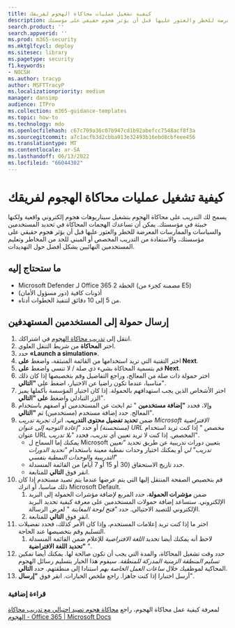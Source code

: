 ```yaml
---
title: كيفية تشغيل عمليات محاكاة الهجوم لفريقك
description: خطوات إرسال حمولة محاكاة الهجوم إلى المستخدمين المستهدفين لفريقك أو مؤسستك للتدريب. يمكن أن تساعدك هجمات المحاكاة في تحديد المستخدمين والسياسات والممارسات المعرضة للخطر والعثور عليها قبل أن يؤثر هجوم حقيقي على مؤسستك.
search.product: ''
search.appverid: ''
ms.prod: m365-security
ms.mktglfcycl: deploy
ms.sitesec: library
ms.pagetype: security
f1.keywords:
- NOCSH
ms.author: tracyp
author: MSFTTracyP
ms.localizationpriority: medium
manager: dansimp
audience: ITPro
ms.collection: m365-guidance-templates
ms.topic: how-to
ms.technology: mdo
ms.openlocfilehash: c67c709a36c07b947cd1b92abefcc7548acf8f3a
ms.sourcegitcommit: a7c1acfb3d2cbba913e32493b16ebd8cbfeee456
ms.translationtype: MT
ms.contentlocale: ar-SA
ms.lasthandoff: 06/13/2022
ms.locfileid: "66044302"
---
```

# <a name="how-to-run-attack-simulations-for-your-team"></a>كيفية تشغيل عمليات محاكاة الهجوم لفريقك

يسمح لك التدريب على محاكاة الهجوم بتشغيل سيناريوهات هجوم إلكتروني واقعية ولكنها خبيثة في مؤسستك. يمكن أن تساعدك الهجمات المحاكاة في تحديد المستخدمين والسياسات والممارسات المعرضة للخطر والعثور عليها قبل أن يؤثر هجوم حقيقي على مؤسستك، والاستفادة من التدريب المخصص أو المبني للحد من المخاطر وتعليم المستخدمين النهائيين بشكل أفضل حول التهديدات.

## <a name="what-youll-need"></a>ما ستحتاج إليه

- Microsoft Defender لـ Office 365 الخطة 2 (مضمنة كجزء من E5)
- أذونات كافية (دور مسؤول الأمان)
- من 5 إلى 10 دقائق لتنفيذ الخطوات أدناه.

## <a name="send-a-payload-to-target-users"></a>إرسال حمولة إلى المستخدمين المستهدفين

1. انتقل إلى [تدريب محاكاة الهجوم](https://security.microsoft.com/attacksimulator ) في اشتراكك.
1. اختر **المحاكاة** من شريط التنقل العلوي.
1. حدد **«Launch a simulation»**.
1. اختر التقنية التي تريد استخدامها من القائمة المنبثقة، واضغط **على Next**.
1. قم بتسمية المحاكاة بشيء ذي صلة / لا تنسى واضغط **على Next**.
1. اختر حمولة ذات صلة من المعالج، وراجع التفاصيل وقم بتخصيصها إذا كان ذلك مناسبا، عندما تكون راضيا عن الاختيار، اضغط على **"التالي**".
1. اختر الأشخاص الذين يجب استهدافهم بالحمولة. إذا كان اختيار المؤسسة بأكملها يميز الزر التبادلي واضغط **على "التالي**".
1. وإلا، فحدد **"إضافة مستخدمين** " ثم ابحث عن المستخدمين أو اصفهم باستخدام المعالج. حدد إضافة مستخدم (مستخدمين) ثم **"التالي**".
1. ضمن **تحديد تفضيل محتوى التدريب**، اترك *تجربة تدريب Microsoft الافتراضية (مستحسنة)* أو حدد *"إعادة التوجيه إلى عنوان URL مخصص* " إذا كنت تريد استخدام عنوان URL المخصص. إذا كنت لا تريد تعيين أي تدريب، فحدد *"بلا تدريب*".
    - يمكنك إما السماح ل Microsoft بتعيين دورات تدريبية عن طريق تحديد *"تعيين تدريب" لي* أو يمكنك اختيار وحدات نمطية معينة باستخدام *"تحديد الدورات التدريبية والوحدات النمطية بنفسي*"
    - حدد تاريخ الاستحقاق (30 أو 15 أو 7 أيام) من القائمة المنسدلة.
    - انقر فوق **التالي** للمتابعة.
1. قم بتخصيص الصفحة المنتقل إليها التي يتم عرضها عندما يتم تصيد مستخدم إذا كان ذلك مناسبا، أو اترك Microsoft Default.
    1. ضمن **مؤشرات الحمولة**، حدد المربع لإضافة مؤشرات الحمولة إلى البريد الإلكتروني. ستساعد إضافة حمولات المستخدمين على معرفة كيفية تحديد البريد الإلكتروني للتصيد الاحتيالي. حدد *"فتح لوحة المعاينة* " لعرض الرسالة.
    1. انقر فوق **التالي** للمتابعة.
1. اختر ما إذا كنت تريد إعلامات المستخدم، وإذا كان الأمر كذلك، فحدد تفضيلات التسليم وقم بتخصيصها عند الحاجة.
    1. لاحظ أنه يمكنك أيضا تحديد *اللغة الافتراضية* للإعلام ضمن القائمة المنسدلة **"تحديد اللغة الافتراضية** ".
1. حدد وقت تشغيل المحاكاة، والمدة التي يجب أن تكون صالحة لها. يمكنك أيضا تمكين *تسليم المنطقة الزمنية المدركة للمنطقة*. سيقوم هذا الخيار بتسليم رسائل الهجوم المحاكية لموظفيك خلال *ساعات العمل الخاصة بهم* استنادا إلى منطقتهم. حدد **التالي**.
1. أرسل اختبارا إذا كنت جاهزا. راجع ملخص الخيارات. انقر فوق **"إرسال**".

### <a name="further-reading"></a>قراءة إضافية

لمعرفة كيفية عمل محاكاة الهجوم، راجع [محاكاة هجوم تصيد احتيالي مع تدريب محاكاة الهجوم - Office 365 | Microsoft Docs](../../office-365-security/attack-simulation-training.md)
